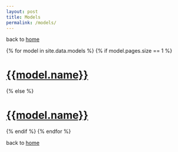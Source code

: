 ```yaml
---
layout: post
title: Models
permalink: /models/
---
```


back to [home](home)

{% for model in site.data.models %}
{% if model.pages.size == 1 %}
# [{{model.name}}]({{model.dirname}}/{{model.pages[0].page}})
{% else %}
# [{{model.name}}]({{model.dirname}})
{% endif %}
{% endfor %}

back to [home](home)
